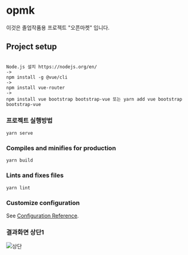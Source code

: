 # opmk
이것은 졸업작품용 프로젝트 "오픈마켓" 입니다.

## Project setup
```

Node.js 설치 https://nodejs.org/en/
->
npm install -g @vue/cli
->
npm install vue-router
->
npm install vue bootstrap bootstrap-vue 또는 yarn add vue bootstrap bootstrap-vue

```

### 프로젝트 실행방법
```
yarn serve
```

### Compiles and minifies for production
```
yarn build
```

### Lints and fixes files
```
yarn lint
```

### Customize configuration
See [Configuration Reference](https://cli.vuejs.org/config/).


### 결과화면 상단1
![상단](https://user-images.githubusercontent.com/66094508/130724906-e0dff117-7d09-4216-a239-853ef3bcf9ea.PNG)
